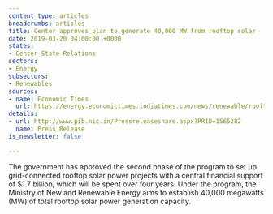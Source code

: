 ```yaml
---
content_type: articles
breadcrumbs: articles
title: Center approves plan to generate 40,000 MW from rooftop solar
date: 2019-03-20 04:00:00 +0000
states:
- Center-State Relations
sectors:
- Energy
subsectors:
- Renewables
sources:
- name: Economic Times
  url: https://energy.economictimes.indiatimes.com/news/renewable/rooftop-solar-scheme-govt-approves-spending-rs-11814-crore-under-second-phase/68392290
details:
- url: http://www.pib.nic.in/Pressreleaseshare.aspx?PRID=1565282
  name: Press Release
is_newsletter: false

---
```

The government has approved the second phase of the program to set up grid-connected rooftop solar power projects with a central financial support of $1.7 billion, which will be spent over four years. Under the program, the Ministry of New and Renewable Energy aims to establish 40,000 megawatts (MW) of total rooftop solar power generation capacity.
